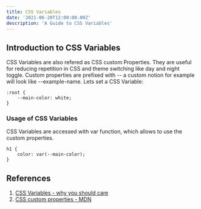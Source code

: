```yaml
---
title: CSS Variables
date: '2021-06-20T12:00:00.00Z'
description: 'A Guide to CSS Variables'
---
```


## Introduction to CSS Variables

CSS Variables are also refered as CSS custom Properties. They are useful for reducing repetition in CSS and theme switching like day and night toggle. Custom properties are prefixed with -- a custom notion for example will look like --example-name. Lets set a CSS Variable:

```
:root {
    --main-color: white;
}
```

### Usage of CSS Variables

CSS Variables are accessed with var function, which allows to use the custom properties.

```
h1 {
    color: var(--main-color);
}
```

## References

1. [CSS Variables - why you should care](https://developers.google.com/web/updates/2016/02/css-variables-why-should-you-care)
2. [CSS custom properties - MDN](https://developer.mozilla.org/en-US/docs/Web/CSS/Using_CSS_custom_properties)